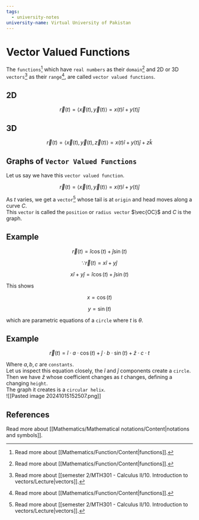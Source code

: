 ```yaml
---
tags:
  - university-notes
university-name: Virtual University of Pakistan
---
```


# Vector Valued Functions
The `functions`[^1] which have `real numbers` as their `domain`[^1] and 2D or 3D `vectors`[^2] as their `range`[^1], are called `vector valued functions`.

## 2D

$$\vec{r}(t) = \langle\vec{x}(t), \vec{y}(t)\rangle = x(t)\hat{i} + y(t)\hat{j}$$

## 3D

$$\vec{r}(t) = \langle\vec{x}(t), \vec{y}(t), \vec{z}(t)\rangle = x(t)\hat{i} + y(t)\hat{j} + z\hat{k}$$

## Graphs of `Vector Valued Functions`
Let us say we have this `vector valued function`.  

$$\vec{r}(t) = \langle\vec{x}(t), \vec{y}(t)\rangle = x(t)\hat{i} + y(t)\hat{j}$$

As $t$ varies, we get a `vector`[^2] whose tail is at `origin` and head moves along a curve $C$.  
This `vector` is called the `position` or `radius vector` $\vec{OC}$ and $C$ is the graph.

## Example

$$\vec{r}(t) = \hat{i} \cos(t) + \hat j \sin (t)$$

$$\because \vec{r}(t) = x \hat i + y \hat j$$

$$x \hat i + y \hat j= \hat{i} \cos(t) + \hat j \sin (t)$$

This shows  

$$x = \cos (t)$$

$$y = \sin (t)$$

which are parametric equations of a `circle` where $t$ is $\theta$.

## Example

$$\vec{r}(t) = \hat{i} \cdot a \cdot \cos(t) + \hat j \cdot b \cdot \sin (t) + \hat z \cdot c \cdot t$$

Where $a, b, c$ are `constants`.  
Let us inspect this equation closely, the $\hat i$ and $\hat j$ components create a `circle`.  
Then we have $\hat z$ whose coefficient changes as $t$ changes, defining a changing `height`.  
The graph it creates is a `circular helix`.  
![[Pasted image 20241015152507.png]]

## References
Read more about [[Mathematics/Mathematical notations/Content|notations and symbols]].

[^1]: Read more about [[Mathematics/Function/Content|functions]].
[^2]: Read more about [[semester 2/MTH301 - Calculus II/10. Introduction to vectors/Lecture|vectors]].
